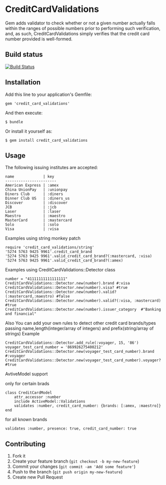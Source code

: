 # CreditCardValidations

Gem adds validator  to check whether or not a given number actually falls within the ranges of possible numbers prior to performing such verification, and, as such, CreditCardValidations simply verifies that the credit card number provided is well-formed.


## Build status
[![Build Status](https://travis-ci.org/Fivell/credit_card_validations.png)](https://travis-ci.org/Fivell/credit_card_validations)


## Installation

Add this line to your application's Gemfile:

    gem 'credit_card_validations'

And then execute:

    $ bundle

Or install it yourself as:

    $ gem install credit_card_validations

## Usage


The following issuing institutes are accepted:
    
    name             | key
    -----------------------
    American Express | :amex
    China UnionPay   | :unionpay
    Diners Club      | :diners
    Dinner Club US   | :diners_us
    Discover         | :discover
    JCB              | :jcb
    Laser            | :laser
    Maestro          | :maestro
    MasterCard       | :mastercard
    Solo             | :solo
    Visa             | :visa


Examples using string monkey patch

    require 'credit_card_validations/string'
    '5274 5763 9425 9961'.credit_card_brand
    '5274 5763 9425 9961'.valid_credit_card_brand?(:mastercard, :visa)  
    '5274 5763 9425 9961'.valid_credit_card_brand?(:amex)  


Examples using CreditCardValidations::Detector class

    number = "41111111111111111"
    CreditCardValidations::Detector.new(number).brand #:visa
    CreditCardValidations::Detector.new(number).visa? #true
    CreditCardValidations::Detector.new(number).valid?(:mastercard,:maestro) #false
    CreditCardValidations::Detector.new(number).valid?(:visa, :mastercard) #true
    CreditCardValidations::Detector.new(number).issuer_category  #"Banking and financial"

Also You can add your own rules to detect other credit card brands/types
passing name,length(integer/array of integers) and prefix(string/array of strings)
Example

    CreditCardValidations::Detector.add_rule(:voyager, 15, '86')
    voyager_test_card_number = '869926275400212'
    CreditCardValidations::Detector.new(voyager_test_card_number).brand #:voyager
    CreditCardValidations::Detector.new(voyager_test_card_number).voyager? #true
 


AvtiveModel support
	
only for certain brads	
	
	class CreditCardModel
  		attr_accessor :number
  		include ActiveModel::Validations
  		validates :number, credit_card_number: {brands: [:amex, :maestro]}
	end
	
for all known brands
	
	validates :number, presence: true, credit_card_number: true

  


## Contributing

1. Fork it
2. Create your feature branch (`git checkout -b my-new-feature`)
3. Commit your changes (`git commit -am 'Add some feature'`)
4. Push to the branch (`git push origin my-new-feature`)
5. Create new Pull Request
